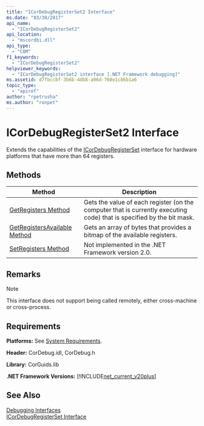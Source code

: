 ```yaml
---
title: "ICorDebugRegisterSet2 Interface"
ms.date: "03/30/2017"
api_name: 
  - "ICorDebugRegisterSet2"
api_location: 
  - "mscordbi.dll"
api_type: 
  - "COM"
f1_keywords: 
  - "ICorDebugRegisterSet2"
helpviewer_keywords: 
  - "ICorDebugRegisterSet2 interface [.NET Framework debugging]"
ms.assetid: d7fbccbf-3b6b-4db8-a96d-768e1cb6b1a6
topic_type: 
  - "apiref"
author: "rpetrusha"
ms.author: "ronpet"
---
```

# ICorDebugRegisterSet2 Interface
Extends the capabilities of the [ICorDebugRegisterSet](../../../../docs/framework/unmanaged-api/debugging/icordebugregisterset-interface.md) interface for hardware platforms that have more than 64 registers.  
  
## Methods  
  
|Method|Description|  
|------------|-----------------|  
|[GetRegisters Method](../../../../docs/framework/unmanaged-api/debugging/icordebugregisterset2-getregisters-method.md)|Gets the value of each register (on the computer that is currently executing code) that is specified by the bit mask.|  
|[GetRegistersAvailable Method](../../../../docs/framework/unmanaged-api/debugging/icordebugregisterset2-getregistersavailable-method.md)|Gets an array of bytes that provides a bitmap of the available registers.|  
|[SetRegisters Method](../../../../docs/framework/unmanaged-api/debugging/icordebugregisterset2-setregisters-method.md)|Not implemented in the .NET Framework version 2.0.|  
  
## Remarks  
  
> [!NOTE]
>  This interface does not support being called remotely, either cross-machine or cross-process.  
  
## Requirements  
 **Platforms:** See [System Requirements](../../../../docs/framework/get-started/system-requirements.md).  
  
 **Header:** CorDebug.idl, CorDebug.h  
  
 **Library:** CorGuids.lib  
  
 **.NET Framework Versions:** [!INCLUDE[net_current_v20plus](../../../../includes/net-current-v20plus-md.md)]  
  
## See Also  
 [Debugging Interfaces](../../../../docs/framework/unmanaged-api/debugging/debugging-interfaces.md)  
 [ICorDebugRegisterSet Interface](../../../../docs/framework/unmanaged-api/debugging/icordebugregisterset-interface.md)
